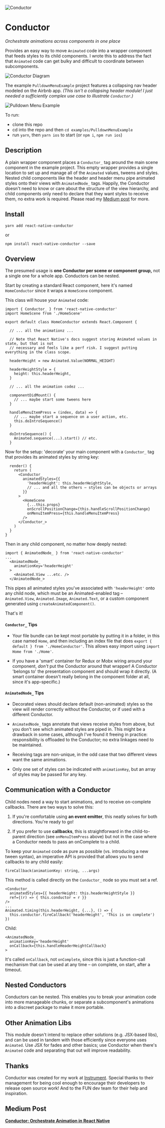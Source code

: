 ![Conductor](./conductor-logo-small.png)

# Conductor
*Orchestrate animations across components in one place*

Provides an easy way to move `Animated` code into a wrapper component that feeds styles to its child components. I wrote this to address the fact that `Animated` code can get bulky and difficult to coordinate between subcomponents.

![Conductor Diagram](./conductor-diagram.png)

The example `PulldownMenuExample` project features a collapsing nav header modeled on the Airbnb app. *(This isn't a collapsing header module! I just needed a sufficiently complex use case to illustrate `Conductor`.)*

![Pulldown Menu Example](./PulldownMenuExample.gif)

To run:
- clone this repo
- cd into the repo and then `cd examples/PulldownMenuExample`
- run `yarn`, then `yarn ios` to start (or `npm i`, `npm run ios`)

## Description

A plain wrapper component places a `Conductor_` tag around the main scene component in the example project. This empty wrapper provides a single location to set up and manage all of the `Animated` values, tweens and styles. Nested child components like the header and header menu pipe animated styles onto their views with `AnimatedNode_` tags. Happily, the Conductor doesn't need to know or care about the structure of the view hierarchy, and child components only need to declare that they want styles to receive them, no extra work is required. Please read my [Medium post](#medium-post) for more.

## Install

`yarn add react-native-conductor`

or

`npm install react-native-conductor --save`

## Overview

The presumed usage is **one Conductor per scene or component group,** not a single one for a whole app. Conductors can be nested.

Start by creating a standard React component, here it's named `HomeConductor` since it wraps a `HomeScene` component.

This class will house your `Animated` code:

```JSX
import { Conductor_ } from 'react-native-conductor'
import HomeScene from './HomeScene'

export default class HomeConductor extends React.Component {

  // ... all the animationz ...
  
  // Note that React Native's docs suggest storing Animated values in state, but that is not
  // necessary and feels like a perf risk. I suggest putting everything in the class scope.

  headerHeight = new Animated.Value(NORMAL_HEIGHT)
  
  headerHeightStyle = {
    height: this.headerHeight,
  }
  
  // ... all the animation codez ...
  
  componentDidMount() {
    // ... maybe start some tweens here
  }

  handleMenuItemPress = (index, data) => {
    // ... maybe start a sequence on a user action, etc.
    this.doIntroSequence()
  }
  
  doIntroSequence() {
    Animated.sequence(...).start() // etc.
  }
```

Now for the setup: 'decorate' your main component with a `Conductor_` tag that provides its animated styles by string key:
```JSX
  render() {
    return (
      <Conductor_
        animatedStyles={{
          'headerHeight': this.headerHeightStyle,
          // ... and all the others – styles can be objects or arrays
        }}
      >
        <HomeScene
          {...this.props}
          onScrollPositionChange={this.handleScrollPositionChange}
          onMenuItemPress={this.handleMenuItemPress}
        />
      </Conductor_>
    )
  }
}
```

Then in any child component, no matter how deeply nested:
```JSX
import { AnimatedNode_ } from 'react-native-conductor'
...
  <AnimatedNode_
    animationKey='headerHeight'
  >
    <Animated.View ...etc. />
  </AnimatedNode_>
```
This pipes all animated styles you've associated with `'headerHeight'` onto any child node, which must be an Animated-enabled tag – `Animated.View`, `Animated.Image`, `Animated.Text`, or a custom component generated using `createAnimatedComponent()`.

That's it!

#### `Conductor_` Tips

- Your file bundle can be kept most portable by putting it in a folder, in this case named `Home`, and then including an index file that does `export { default } from './HomeConductor'`. This allows easy import using `import Home from './Home'`.

- If you have a 'smart' container for Redux or Mobx wiring around your component, *don't* put the Conductor around that wrapper! A Conductor 'belongs to' the presentation component and should wrap it directly. (A smart container doesn't really belong in the component folder at all, since it's app-specific.)

#### `AnimatedNode_` Tips

- Decorated views should declare default (non-animated) styles so the view will render correctly without the Conductor, or if used with a different Conductor.

- `AnimatedNode_` tags annotate that views receive styles from above, but you don't see which animated styles are piped in. This might be a drawback in some cases, although I've found it freeing in practice: responsibility is offloaded to the Conductor; no extra linkages need to be maintained.

- Receiving tags are non-unique, in the odd case that two different views want the same animations.

- Only one set of styles can be indicated with `animationKey`, but an array of styles may be passed for any key.

## Communication with a Conductor

Child nodes need a way to start animations, and to receive on-complete callbacks. There are two ways to solve this:

1. If you're comfortable using **an event emitter**, this neatly solves for both directions. You're ready to go!

2. If you prefer to use **callbacks**, this is straightforward in the child-to-parent direction (see `onMenuItemPress` above) but not in the case where a Conductor needs to pass an onComplete to a child.

To keep your `Animated` code as pure as possible (vs. introducing a new tween syntax), an imperative API is provided that allows you to send callbacks to any child easily:

```JSX
fireCallback(animationKey: string, ...args)
```

This method is called directly on the `Conductor_` node so you must set a ref.

```JSX
<Conductor_
  animatedStyles={{ headerHeight: this.headerHeightStyle }}
  ref={(r) => { this.conductor = r }}
/>
...
Animated.timing(this.headerHeight, {...}, () => {
  this.conductor.fireCallback('headerHeight', 'This is on complete')
})
```
Child:
```JSX
<AnimatedNode_
  animationKey='headerHeight'
  onCallback={this.handleHeaderHeightCallback}
>
```

It's called `onCallback`, not `onComplete`, since this is just a function-call mechanism that can be used at any time – on complete, on start, after a timeout.

## Nested Conductors

Conductors can be nested. This enables you to break your animation code into more manageable chunks, or separate a subcomponent's animations into a discreet package to make it more portable.

## Other Animation Libs

This module doesn't intend to replace other solutions (e.g. JSX-based libs), and can be used in tandem with those efficiently since everyone uses `Animated`. Use JSX for fades and other basics; use Conductor when there's `Animated` code and separating that out will improve readability.

## Thanks

Conductor was created for my work at [Instrument](http://instrument.com). Special thanks to their management for being cool enough to encourage their developers to release open source work! And to the FUN dev team for their help and inspiration.

## Medium Post

**[Conductor: Orchestrate Animation in React Native](https://medium.com/@moses.gunesch/conductor-orchestrate-animation-in-react-native-edd22b59ad17)**
